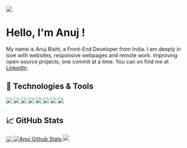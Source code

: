 <img src="https://capsule-render.vercel.app/api?type=waving&color=timeGradient&height=150&section=header&text=You%20Found%20Me,%20Awesome!&fontSize=35&fontAlignY=20&desc=...go ahead, read%20a%20little%20about%20me.&descSize=20&descAlignY=45&animation=twinkling"/>

# Hello, I'm Anuj !

My name is Anuj Bisht, a Front-End Developer from India. I am deeply in love with websites, responsive webpages and remote work. Improving open-source projects, one commit at a time. You can on find me at [LinkedIn][3].



## 🔧 Technologies & Tools

![](https://img.shields.io/badge/Windows-0078D6?style=for-the-badge&logo=windows&logoColor=white)
![](https://img.shields.io/badge/Ubuntu-E95420?style=for-the-badge&logo=ubuntu&logoColor=white)
![](https://img.shields.io/badge/Visual%20Studio%20Code-0078d7.svg?style=for-the-badge&logo=visual-studio-code&logoColor=white)
![](https://img.shields.io/badge/javascript-%23323330.svg?style=for-the-badge&logo=javascript&logoColor=%23F7DF1E)
![](https://img.shields.io/badge/react-%2320232a.svg?style=for-the-badge&logo=react&logoColor=%2361DAFB)
![](https://img.shields.io/badge/html5-%23E34F26.svg?style=for-the-badge&logo=html5&logoColor=white)
![](https://img.shields.io/badge/css3-%231572B6.svg?style=for-the-badge&logo=css3&logoColor=white)
![](https://img.shields.io/badge/bootstrap-%23563D7C.svg?style=for-the-badge&logo=bootstrap&logoColor=white)




## &#x1f4c8; GitHub Stats

<a href="https://github.com/anuj-bishtt/anuj-bishtt">
  <img align="center" src="https://github-readme-stats.vercel.app/api/top-langs/?username=anuj-bishtt&hide=html,css,scss&title_color=7A7ADB&icon_color=2234AE&text_color=D3D3D3&bg_color=0,000000,130F40&langs_count=5" />
</a>
<a href=https://github.com/anuj-bishtt/anuj-bishtt">
  <img align="center" src="https://github-readme-stats.vercel.app/api?username=anuj-bishtt&include_all_commits=true&count_private=true&show_icons=true&line_height=20&title_color=7A7ADB&icon_color=2234AE&text_color=D3D3D3&bg_color=0,000000,130F40" alt="Anuj Github Stats">

</a>



<!-- links to social media icons -->

<!-- icons with padding -->


[2.1]: http://i.imgur.com/0o48UoR.png (github icon with padding)

<!-- icons without padding -->


[2.2]: http://i.imgur.com/9I6NRUm.png (github icon without padding)


<!-- links to your social media accounts -->


[2]: https://github.com/anuj-bishtt
[3]: https://www.linkedin.com/in/anuj-bisht-frontend


<!-- Resources -->
<!-- Icons: https://simpleicons.org/ -->
<!-- GitHub Stats: https://github.com/anuraghazra/github-readme-stats -->
<!-- Emojis: https://emojipedia.org/emoji/ -->
<!-- HTML Emojis: https://www.fileformat.info/index.htm -->
<!-- Shields: https://shields.io/ -->


<img src="https://capsule-render.vercel.app/api?type=waving&color=timeGradient&height=150&section=footer&text=Done?&fontSize=50&fontAlignY=65&desc=Checkout%20some%20of%20my%20projects.%20Get%20in%20touch&descSize=20&descAlignY=88&animation=twinkling"/>
